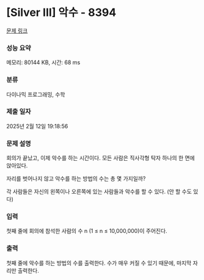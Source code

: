 # [Silver III] 악수 - 8394 

[문제 링크](https://www.acmicpc.net/problem/8394) 

### 성능 요약

메모리: 80144 KB, 시간: 68 ms

### 분류

다이나믹 프로그래밍, 수학

### 제출 일자

2025년 2월 12일 19:18:56

### 문제 설명

<p>회의가 끝났고, 이제 악수를 하는 시간이다. 모든 사람은 직사각형 탁자 하나의 한 면에 앉아있다.</p>

<p>자리를 벗어나지 않고 악수를 하는 방법의 수는 총 몇 가지일까?</p>

<p>각 사람들은 자신의 왼쪽이나 오른쪽에 있는 사람들과 악수를 할 수 있다. (안 할 수도 있다)</p>

### 입력 

 <p>첫째 줄에 회의에 참석한 사람의 수 n (1 ≤ n ≤ 10,000,000)이 주어진다.</p>

### 출력 

 <p>첫째 줄에 악수를 하는 방법의 수를 출력한다. 수가 매우 커질 수 있기 때문에, 마지막 자리만 출력한다.</p>

